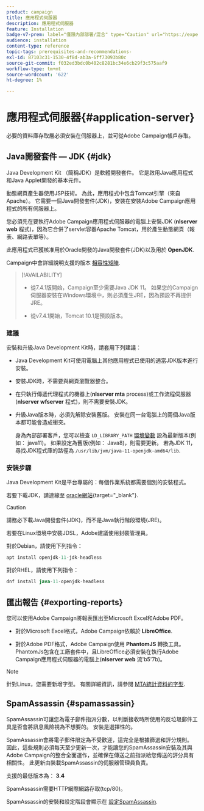 ```yaml
---
product: campaign
title: 應用程式伺服器
description: 應用程式伺服器
feature: Installation
badge-v7-prem: label="僅限內部部署/混合" type="Caution" url="https://experienceleague.adobe.com/docs/campaign-classic/using/installing-campaign-classic/architecture-and-hosting-models/hosting-models-lp/hosting-models.html?lang=zh-Hant" tooltip="僅適用於內部部署和混合部署"
audience: installation
content-type: reference
topic-tags: prerequisites-and-recommendations-
exl-id: 87103c31-1530-4f8d-ab3a-6ff73093b80c
source-git-commit: f032ed3bdc0b402c8281bc34e6cb29f3c575aaf9
workflow-type: tm+mt
source-wordcount: '622'
ht-degree: 1%

---
```


# 應用程式伺服器{#application-server}

必要的資料庫存取層必須安裝在伺服器上，並可從Adobe Campaign帳戶存取。

## Java開發套件 — JDK {#jdk}

Java Development Kit （簡稱JDK）是軟體開發套件。 它是啟用Java應用程式和Java Applet開發的基本元件。

動態網頁產生器使用JSP技術。 為此，應用程式中包含Tomcat引擎（來自Apache）。 它需要一個Java開發套件(JDK)，安裝在安裝Adobe Campaign應用程式的所有伺服器上。

您必須先在要執行Adobe Campaign應用程式伺服器的電腦上安裝JDK (**nlserver web** 程式)，因為它合併了servlet容器Apache Tomcat，用於產生動態網頁（報表、網路表單等）。

此應用程式已獲核准用於Oracle開發的Java開發套件(JDK)以及用於 **OpenJDK**.

Campaign中會詳細說明支援的版本 [相容性矩陣](../../rn/using/compatibility-matrix.md).


>[!AVAILABILITY]
>
>* 從7.4.1版開始，Campaign至少需要Java JDK 11。 如果您的Campaign伺服器安裝在Windows環境中，則必須產生JRE，因為預設不再提供JRE。
>
>* 從v7.4.1開始，Tomcat 10.1是預設版本。
>

### 建議

安裝和升級Java Development Kit時，請套用下列建議：

* Java Development Kit可使用電腦上其他應用程式已使用的適當JDK版本進行安裝。

* 安裝JDK時，不需要與網頁瀏覽器整合。

* 在只執行傳遞代理程式的機器上(**nlserver mta** process)或工作流程伺服器(**nlserver wfserver** 程式)，則不需要安裝JDK。

* 升級Java版本時，必須先解除安裝舊版。 安裝在同一台電腦上的兩個Java版本都可能會造成衝突。

  身為內部部署客戶，您可以檢查 `LD_LIBRARY_PATH` [環境變數](installing-packages-with-linux.md#environment-variables) 設為最新版本(例如： java11)。 如果設定為舊版(例如： Java8)，則需要更新。 若為JDK 11，尋找JDK程式庫的路徑為 `/usr/lib/jvm/java-11-openjdk-amd64/lib`.


### 安裝步驟

Java Development Kit是平台專屬的：每個作業系統都需要個別的安裝程式。

若要下載JDK，請連線至 [oracle網站](https://www.oracle.com/technetwork/java/javase/downloads/index.html){target="_blank"}.

>[!CAUTION]
>
> 請務必下載Java開發套件(JDK)，而不是Java執行階段環境(JRE)。


若要在Linux環境中安裝JDSL，Adobe建議使用封裝管理員。

對於Debian，請使用下列指令：

```sql
apt install openjdk-11-jdk-headless
```

對於RHEL，請使用下列指令：

```sql
dnf install java-11-openjdk-headless
```



## 匯出報告 {#exporting-reports}

您可以使用Adobe Campaign將報表匯出至Microsoft Excel和Adobe PDF。

* 對於Microsoft Excel格式，Adobe Campaign依賴於 **LibreOffice**.

* 對於Adobe PDF格式，Adobe Campaign使用 **PhantomJS** 轉換工具。 PhantomJs包含在工廠套件中，且LibreOffice必須安裝在執行Adobe Campaign應用程式伺服器的電腦上(**nlserver web** 流&#39;b5&#39;7b)。

>[!NOTE]
>
>針對Linux，您需要新增字型。 有關詳細資訊，請參閱 [MTA統計資料的字型](../../installation/using/prerequisites-of-campaign-installation-in-linux.md#fonts-for-mta-statistics).

## SpamAssassin {#spamassassin}

SpamAssassin可讓您為電子郵件指派分數，以判斷接收時所使用的反垃圾郵件工具是否會將訊息風險視為不想要的。 安裝是選擇性的。

SpamAssassin會將電子郵件限定為不受歡迎，這完全是根據篩選和評分規則。 因此，這些規則必須每天至少更新一次，才能讓您的SpamAssassin安裝及其與Adobe Campaign的整合全面運作，並確保在傳送之前指派給您傳送的評分具有相關性。 此更新由裝載SpamAssassin的伺服器管理員負責。

支援的最低版本為： **3.4**

SpamAssassin需要HTTP網際網路存取(tcp/80)。

SpamAssassin的安裝和設定階段會顯示在 [設定SpamAssassin](../../installation/using/configuring-spamassassin.md).
